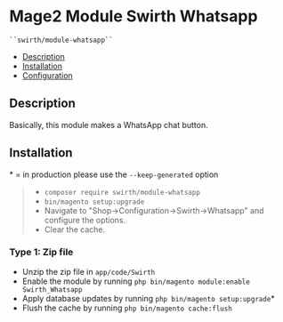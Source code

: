 # Mage2 Module Swirth Whatsapp

    ``swirth/module-whatsapp``

 - [Description](#markdown-header-description)
 - [Installation](#markdown-header-installation)
 - [Configuration](#markdown-header-configuration)


## Description
Basically, this module makes a WhatsApp chat button.

## Installation
\* = in production please use the `--keep-generated` option
> - `composer require swirth/module-whatsapp`
> - `bin/magento setup:upgrade `
> - Navigate to "Shop->Configuration->Swirth->Whatsapp" and configure the options.
> - Clear the cache.
### Type 1: Zip file

 - Unzip the zip file in `app/code/Swirth`
 - Enable the module by running `php bin/magento module:enable Swirth_Whatsapp`
 - Apply database updates by running `php bin/magento setup:upgrade`\*
 - Flush the cache by running `php bin/magento cache:flush`



